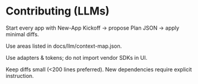 # Contributing (LLMs)

Start every app with New-App Kickoff → propose Plan JSON → apply minimal diffs.

Use areas listed in docs/llm/context-map.json.

Use adapters & tokens; do not import vendor SDKs in UI.

Keep diffs small (<200 lines preferred). New dependencies require explicit instruction.
